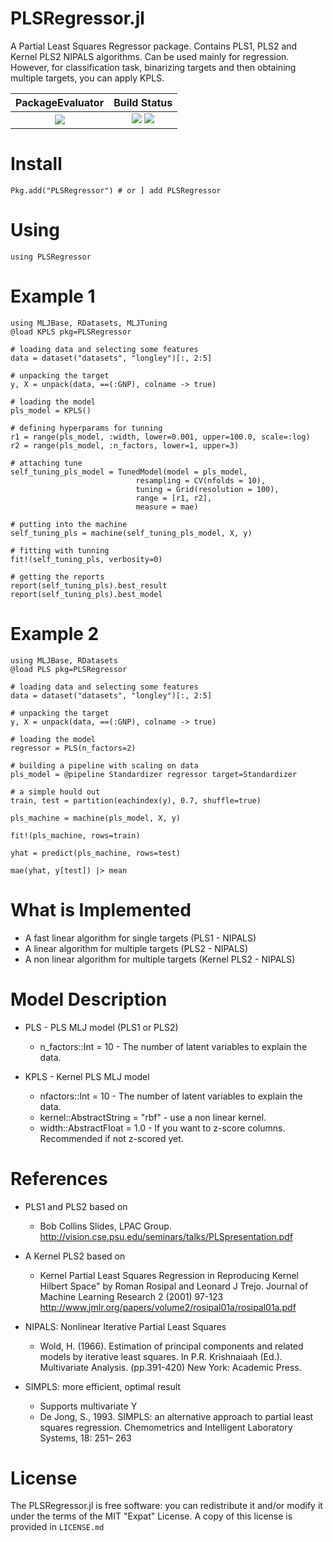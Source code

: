 PLSRegressor.jl
======

A Partial Least Squares Regressor package. Contains PLS1, PLS2 and Kernel PLS2 NIPALS algorithms.
Can be used mainly for regression. However, for classification task, binarizing targets and then obtaining multiple targets, you can apply KPLS.


| **PackageEvaluator**            | **Build Status**                          |
|:-------------------------------:|:-----------------------------------------:|
| [![][pkg-0.6-img]][pkg-0.6-url] | [![][travis-img]][travis-url] [![][codecov-img]][codecov-url] |

[travis-img]: https://travis-ci.org/lalvim/PLSRegressor.jl.svg?branch=master
[travis-url]: https://travis-ci.org/lalvim/PLSRegressor.jl

[codecov-img]: http://codecov.io/github/lalvim/PLSRegressor.jl/coverage.svg?branch=master
[codecov-url]: http://codecov.io/github/lalvim/PLSRegressor.jl?branch=master

[issues-url]: https://github.com/lalvim/PLSRegressor.jl/issues

[pkg-0.6-img]: http://pkg.julialang.org/badges/PLSRegressor_0.6.svg
[pkg-0.6-url]: http://pkg.julialang.org/?pkg=PLSRegressor&ver=0.6
[pkg-0.7-img]: http://pkg.julialang.org/badges/PLSRegressor_0.7.svg
[pkg-0.7-url]: http://pkg.julialang.org/?pkg=PLSRegressor&ver=0.7

Install
=======

    Pkg.add("PLSRegressor") # or ] add PLSRegressor

Using
=====

    using PLSRegressor

Example 1
========

    using MLJBase, RDatasets, MLJTuning
    @load KPLS pkg=PLSRegressor

    # loading data and selecting some features
    data = dataset("datasets", "longley")[:, 2:5]

    # unpacking the target
    y, X = unpack(data, ==(:GNP), colname -> true)

    # loading the model
    pls_model = KPLS()

    # defining hyperparams for tunning
    r1 = range(pls_model, :width, lower=0.001, upper=100.0, scale=:log)
    r2 = range(pls_model, :n_factors, lower=1, upper=3)

    # attaching tune
    self_tuning_pls_model = TunedModel(model = pls_model,
                                resampling = CV(nfolds = 10),
                                tuning = Grid(resolution = 100),
                                range = [r1, r2],
                                measure = mae)

    # putting into the machine
    self_tuning_pls = machine(self_tuning_pls_model, X, y)

    # fitting with tunning
    fit!(self_tuning_pls, verbosity=0)

    # getting the reports
    report(self_tuning_pls).best_result
    report(self_tuning_pls).best_model

Example 2
========

    using MLJBase, RDatasets
    @load PLS pkg=PLSRegressor

    # loading data and selecting some features
    data = dataset("datasets", "longley")[:, 2:5]

    # unpacking the target
    y, X = unpack(data, ==(:GNP), colname -> true)

    # loading the model
    regressor = PLS(n_factors=2)
    
    # building a pipeline with scaling on data
    pls_model = @pipeline Standardizer regressor target=Standardizer

    # a simple hould out
    train, test = partition(eachindex(y), 0.7, shuffle=true)

    pls_machine = machine(pls_model, X, y)

    fit!(pls_machine, rows=train)

    yhat = predict(pls_machine, rows=test)

    mae(yhat, y[test]) |> mean

What is Implemented
======
* A fast linear algorithm for single targets (PLS1 - NIPALS)
* A linear algorithm for multiple targets (PLS2 - NIPALS)
* A non linear algorithm for multiple targets (Kernel PLS2 - NIPALS)

Model Description
=======

* PLS - PLS MLJ model (PLS1 or PLS2)
    * n_factors::Int = 10 - The number of latent variables to explain the data.

* KPLS - Kernel PLS MLJ model
    * nfactors::Int = 10 - The number of latent variables to explain the data.
    * kernel::AbstractString = "rbf" - use a non linear kernel.
    * width::AbstractFloat   = 1.0 - If you want to z-score columns. Recommended if not z-scored yet.

References
=======
* PLS1 and PLS2 based on
   * Bob Collins Slides, LPAC Group. http://vision.cse.psu.edu/seminars/talks/PLSpresentation.pdf
* A Kernel PLS2 based on
   * Kernel Partial Least Squares Regression in Reproducing Kernel Hilbert Space" by Roman Rosipal and Leonard J Trejo. Journal of Machine Learning Research 2 (2001) 97-123 http://www.jmlr.org/papers/volume2/rosipal01a/rosipal01a.pdf

* NIPALS: Nonlinear Iterative Partial Least Squares
    * Wold, H. (1966). Estimation of principal components and related models
by iterative least squares. In P.R. Krishnaiaah (Ed.). Multivariate Analysis.
(pp.391-420) New York: Academic Press.

* SIMPLS: more efficient, optimal result
    * Supports multivariate Y
    * De Jong, S., 1993. SIMPLS: an alternative approach to partial least squares
regression. Chemometrics and Intelligent Laboratory Systems, 18: 251–
263

License
=======

The PLSRegressor.jl is free software: you can redistribute it and/or modify it under the terms of the MIT "Expat"
License. A copy of this license is provided in ``LICENSE.md``
